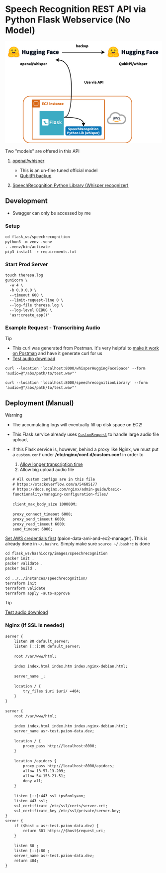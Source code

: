 Speech Recognition REST API via Python Flask Webservice (No Model)
==================================================================

![Error loading frontend-dev-design.png](../../img/flask-speechrecognition.png)

Two "models" are offered in this API

1. [openai/whisper](https://huggingface.co/spaces/openai/whisper)

   - This is an un-fine tuned official model
   - [QubitPi backup](https://huggingface.co/spaces/QubitPi/whisper)

2. [SpeechRecognition Python Library (Whisper recognizer)](https://github.com/QubitPi/speech_recognition)

Development
-----------

- Swagger can only be accessed by me

### Setup

```console
cd flask_ws/speechrecognition
python3 -m venv .venv
. .venv/bin/activate
pip3 install -r requirements.txt
```

### Start Prod Server

```console
touch theresa.log
gunicorn \
  -w 4 \
  -b 0.0.0.0 \
  --timeout 600 \
  --limit-request-line 0 \
  --log-file theresa.log \
  --log-level DEBUG \
  'asr:create_app()'
```

### Example Request - Transcribing Audio

> [!TIP]
>
> - This curl was generated from Postman. It's very helpful to
> [make it work on Postman](https://galaxyofai.com/how-to-send-audio-files-to-flask-api-using-postman/) and have it
> generate curl for us
> - [Test audio download](https://www.kaggle.com/datasets/pavanelisetty/sample-audio-files-for-speech-recognition)

```console
curl --location 'localhost:8000/whisperHuggingFaceSpace' --form 'audio=@"/abs/path/to/test.wav"'
```

```console
curl --location 'localhost:8000/speechrecognitionLibrary' --form 'audio=@"/abs/path/to/test.wav"'
```

Deployment (Manual)
-------------------

> [!WARNING]
> 
> - The accumulating logs will eventually fill up disk space on EC2!
> - This Flask service already uses [`CustomRequest`](./__init__.py) to handle large audio file upload, 
> - if this Flask service is, however, behind a proxy like Nginx, we must put a `custom.conf` under
>   __/etc/nginx/conf.d/custom.conf__ in order to
> 
>   1. [Allow longer transcription time](https://stackoverflow.com/a/54605177)
>   2. Allow big upload audio file
>
>   ```
>   # All custom configs are in this file
>   # https://stackoverflow.com/a/54605177
>   # https://docs.nginx.com/nginx/admin-guide/basic-functionality/managing-configuration-files/
>   
>   client_max_body_size 100000M;
>   
>   proxy_connect_timeout 6000;
>   proxy_send_timeout 6000;
>   proxy_read_timeout 6000;
>   send_timeout 6000;
>   ```

[Set AWS credentials first](https://developer.hashicorp.com/terraform/tutorials/aws-get-started/aws-build)
(paion-data-ami-and-ec2-manager). This is already done in `~/.bashrc`. Simply make sure `source ~/.bashrc` is done

```console
cd flask_ws/hashicorp/images/speechrecognition
packer init .
packer validate .
packer build .

cd ../../instances/speechrecognition/
terraform init
terraform validate
terraform apply -auto-approve
```

> [!TIP]
>
> [Test audio download](https://www.kaggle.com/datasets/pavanelisetty/sample-audio-files-for-speech-recognition)

### Nginx (If SSL is needed)

```
server {
    listen 80 default_server;
    listen [::]:80 default_server;

    root /var/www/html;

    index index.html index.htm index.nginx-debian.html;

    server_name _;

    location / {
        try_files $uri $uri/ =404;
    }
}

server {
    root /var/www/html;

    index index.html index.htm index.nginx-debian.html;
    server_name asr-test.paion-data.dev;

    location / {
        proxy_pass http://localhost:8000;
    }

    location /apidocs {
        proxy_pass http://localhost:8000/apidocs;
        allow 13.57.13.209;
        allow 54.153.21.51;
        deny all;
    }

    listen [::]:443 ssl ipv6only=on;
    listen 443 ssl;
    ssl_certificate /etc/ssl/certs/server.crt;
    ssl_certificate_key /etc/ssl/private/server.key;
}
server {
    if ($host = asr-test.paion-data.dev) {
        return 301 https://$host$request_uri;
    }

    listen 80 ;
    listen [::]:80 ;
    server_name asr-test.paion-data.dev;
    return 404;
}
```
